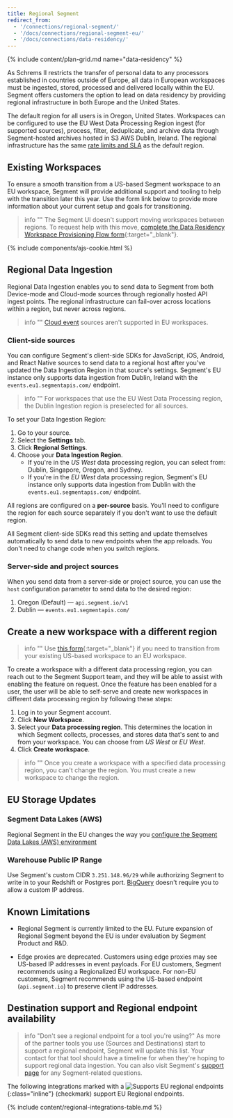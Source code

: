 ```yaml
---
title: Regional Segment
redirect_from:
  - '/connections/regional-segment/'
  - '/docs/connections/regional-segment-eu/'
  - '/docs/connections/data-residency/'
---
```

{% include content/plan-grid.md name="data-residency" %}

As Schrems II restricts the transfer of personal data to any processors established in countries outside of Europe, all data in European workspaces must be ingested, stored, processed and delivered locally within the EU. Segment offers customers the option to lead on data residency by providing regional infrastructure in both Europe and the United States.

The default region for all users is in Oregon, United States. Workspaces can be configured to use the EU West Data Processing Region ingest (for supported sources), process, filter, deduplicate, and archive data through Segment-hosted archives hosted in S3 AWS Dublin, Ireland. The regional infrastructure has the same [rate limits and SLA](/docs/connections/rate-limits/) as the default region.

## Existing Workspaces
To ensure a smooth transition from a US-based Segment workspace to an EU workspace, Segment will provide additional support and tooling to help with the transition later this year. Use the form link below to provide more information about your current setup and goals for transitioning.

> info ""
> The Segment UI doesn't support moving workspaces between regions. To request help with this move, [complete the Data Residency Workspace Provisioning Flow form](https://segment.typeform.com/to/k5ADnN5e?typeform-source=segment.com#user_id=9hLQ2NuvaCLxFbdkMYbjFp){:target="_blank"}.

{% include components/ajs-cookie.html %}

## Regional Data Ingestion

Regional Data Ingestion enables you to send data to Segment from both Device-mode and Cloud-mode sources through regionally hosted API ingest points. The regional infrastructure can fail-over across locations within a region, but never across regions.

> info ""
> [Cloud event](/docs/connections/sources/#event-cloud-sources) sources aren't supported in EU workspaces.

### Client-side sources
You can configure Segment's client-side SDKs for JavaScript, iOS, Android, and React Native sources to send data to a regional host after you've updated the Data Ingestion Region in that source's settings. Segment's EU instance only supports data ingestion from Dublin, Ireland with the `events.eu1.segmentapis.com/` endpoint.

> info ""
> For workspaces that use the EU West Data Processing region, the Dublin Ingestion region is preselected for all sources.

To set your Data Ingestion Region:

1. Go to your source.
2. Select the **Settings** tab.
3. Click **Regional Settings**.
4. Choose your **Data Ingestion Region**.
    - If you're in the *US West* data processing region, you can select from: Dublin, Singapore, Oregon, and Sydney.
    - If you're in the *EU West* data processing region, Segment's EU instance only supports data ingestion from Dublin with the `events.eu1.segmentapis.com/` endpoint.

All regions are configured on a **per-source** basis. You'll need to configure the region for each source separately if you don't want to use the default region.

All Segment client-side SDKs read this setting and update themselves automatically to send data to new endpoints when the app reloads. You don't need to change code when you switch regions.

### Server-side and project sources
When you send data from a server-side or project source, you can use the `host` configuration parameter to send data to the desired region:
1. Oregon (Default) — `api.segment.io/v1`
2. Dublin — `events.eu1.segmentapis.com/`

## Create a new workspace with a different region

> info ""
> Use [this form](https://segment.typeform.com/to/k5ADnN5e#user_id=xxxxx){:target="_blank"} if you need to transition from your existing US-based workspace to an EU workspace.

To create a workspace with a different data processing region, you can reach out to the Segment Support team, and they will be able to assist with enabling the feature on request. Once the feature has been enabled for a user, the user will be able to self-serve and create new workspaces in different data processing region by following these steps:

1. Log in to your Segment account.
2. Click **New Workspace**.
3. Select your **Data processing region**. This determines the location in which Segment collects, processes, and stores data that's sent to and from your workspace. You can choose from *US West* or *EU West*.
4. Click **Create workspace**.

> info ""
> Once you create a workspace with a specified data processing region, you can't change the region. You must create a new workspace to change the region.

## EU Storage Updates
### Segment Data Lakes (AWS)
Regional Segment in the EU changes the way you [configure the Segment Data Lakes (AWS) environment](/docs/connections/storage/data-lakes/data-lakes-manual-setup/#iam-role)

### Warehouse Public IP Range
Use Segment's custom CIDR `3.251.148.96/29` while authorizing Segment to write in to your Redshift or Postgres port. [BigQuery](/docs/connections/storage/catalog/bigquery/#getting-started) doesn't require you to allow a custom IP address.

## Known Limitations
-   Regional Segment is currently limited to the EU. Future expansion of Regional Segment beyond the EU is under evaluation by Segment Product and R&D.

-   Edge proxies are deprecated. Customers using edge proxies may see US-based IP addresses in event payloads. For EU customers, Segment recommends using a Regionalized EU workspace. For non-EU customers, Segment recommends using the US-based endpoint (`api.segment.io`) to preserve client IP addresses.

## Destination support and Regional endpoint availability

> info "Don't see a regional endpoint for a tool you're using?"
> As more of the partner tools you use (Sources and Destinations) start to support a regional endpoint, Segment will update this list. Your contact for that tool should have a timeline for when they're hoping to support regional data ingestion. You can also visit Segment's [support page](https://segment.com/help/contact/) for any Segment-related questions.

The following integrations marked with a ![Supports EU regional endpoints](/docs/images/supported.svg){:class="inline"} (checkmark) support EU Regional endpoints.

{% include content/regional-integrations-table.md %}
